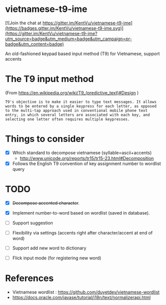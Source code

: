 vietnamese-t9-ime
=================

[![Join the chat at https://gitter.im/KentVu/vietnamese-t9-ime](https://badges.gitter.im/KentVu/vietnamese-t9-ime.svg)](https://gitter.im/KentVu/vietnamese-t9-ime?utm_source=badge&utm_medium=badge&utm_campaign=pr-badge&utm_content=badge)

An old-fashioned keypad based input method (T9) for Vietnamese, support accents

The T9 input method
===================
(From https://en.wikipedia.org/wiki/T9_(predictive_text)#Design )

    T9's objective is to make it easier to type text messages. It allows words to be entered by a single keypress for each letter, as opposed to the multi-tap approach used in conventional mobile phone text entry, in which several letters are associated with each key, and selecting one letter often requires multiple keypresses.

Things to consider
==================
* [x] Which standard to decompose vietnamese (syllable=ascii+accents)
  * http://www.unicode.org/reports/tr15/tr15-23.html#Decomposition
* [x] Follows the English T9 convention of key assignment
number to wordlist query

TODO
====
* [x] ~~Decompose accented character~~.
* [x] Implement number-to-word based on wordlist (saved in database).
* [ ] Support suggestion
* [ ] Flexibility via settings (accents right after character/accent at end of word)
* [ ] Support add new word to dictionary
* [ ] Flick input mode (for registering new word)


References
==========
* Vietnamese wordlist : https://github.com/duyetdev/vietnamese-wordlist
* https://docs.oracle.com/javase/tutorial/i18n/text/normalizerapi.html
